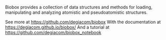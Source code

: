 Biobox provides a collection of data structures and methods for loading, manipulating and analyzing atomistic and pseudoatomistic structures.

See more at https://github.com/degiacom/biobox
With the documentation at https://degiacom.github.io/biobox/
And a tutorial at https://github.com/degiacom/biobox_notebook
